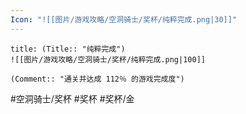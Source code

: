 ```yaml
---
Icon: "![[图片/游戏攻略/空洞骑士/奖杯/纯粹完成.png|30]]"
---
```

```ad-common-gold-trophy
title: (Title:: "纯粹完成")
![[图片/游戏攻略/空洞骑士/奖杯/纯粹完成.png|100]]

(Comment:: "通关并达成 112％ 的游戏完成度")
```

#空洞骑士/奖杯 #奖杯 #奖杯/金
